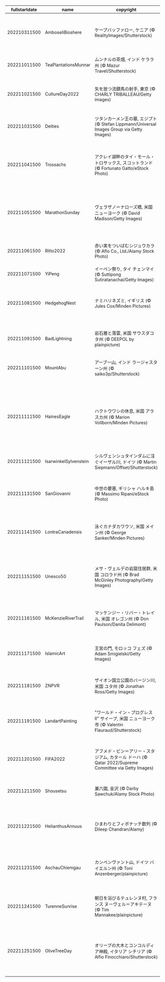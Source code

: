 |fullstartdate|name|copyright|title|image|
|--|--|--|--|--|
202210311500|AmboseliBioshere|ケープバッファロー, ケニア (© RealityImages/Shutterstock)|ケープバッファローの群れ|![](/ja-JP/2022/11/202210311500AmboseliBioshere.jpg)|
202211011500|TeaPlantationsMunnar|ムンナルの茶畑, インド ケララ州 (© Mazur Travel/Shutterstock)|ムンナルの茶畑|![](/ja-JP/2022/11/202211011500TeaPlantationsMunnar.jpg)|
202211021500|CultureDay2022|矢を放つ流鏑馬の射手, 東京 (© CHARLY TRIBALLEAU/Getty images)|今日は「文化の日」|![](/ja-JP/2022/11/202211021500CultureDay2022.jpg)|
202211031500|Deities|ツタンカーメン王の墓, エジプト (© Stefan Lippmann/Universal Images Group via Getty Images)|ツタンカーメン王の墓|![](/ja-JP/2022/11/202211031500Deities.jpg)|
202211041500|Trossachs|アクレイ湖畔のタイ・モール・トロサックス, スコットランド (© Fortunato Gatto/eStock Photo)|タイ・モール・トロサックス|![](/ja-JP/2022/11/202211041500Trossachs.jpg)|
202211051500|MarathonSunday|ヴェラザノ＝ナローズ橋, 米国 ニューヨーク (© David Madison/Getty Images)|ニューヨークシティマラソン開催|![](/ja-JP/2022/11/202211051500MarathonSunday.jpg)|
202211061500|Ritto2022|赤い実をついばむシジュウカラ (© Aflo Co., Ltd./Alamy Stock Photo)|今日は「立冬」|![](/ja-JP/2022/11/202211061500Ritto2022.jpg)|
202211071500|YiPeng|イーペン祭り, タイ チェンマイ (© Suttipong Sutiratanachai/Getty Images)|イーペン祭り|![](/ja-JP/2022/11/202211071500YiPeng.jpg)|
202211081500|HedgehogNest|ナミハリネズミ, イギリス (© Jules Cox/Minden Pictures)|ナミハリネズミの冬支度|![](/ja-JP/2022/11/202211081500HedgehogNest.jpg)|
202211091500|BadLightning|岩石層と落雷, 米国 サウスダコタ州 (© DEEPOL by plainpicture)|バッドランズ国立公園|![](/ja-JP/2022/11/202211091500BadLightning.jpg)|
202211101500|MountAbu|アーブー山, インド ラージャスターン州 (© saiko3p/Shutterstock)|インド アーブー山|![](/ja-JP/2022/11/202211101500MountAbu.jpg)|
||||![](/ja-JP/2022/11/.jpg)|
202211111500|HainesEagle|ハクトウワシの休息, 米国 アラスカ州 (© Marion Vollborn/Minden Pictures)|アラスカ ハクトウワシフェスティバル|![](/ja-JP/2022/11/202211111500HainesEagle.jpg)|
202211121500|IsarwinkelSylvenstein|シルヴェンシュタインダムに注ぐイーザル川, ドイツ (© Martin Siepmann/Offset/Shutterstock)|空から見たイーザル川|![](/ja-JP/2022/11/202211121500IsarwinkelSylvenstein.jpg)|
202211131500|SanGiovanni|中世の要塞, ギリシャ ハルキ島 (© Massimo Ripani/eStock Photo)|聖ヨハネ騎士団の要塞|![](/ja-JP/2022/11/202211131500SanGiovanni.jpg)|
202211141500|LontraCanadensis|泳ぐカナダカワウソ, 米国 メイン州 (© George Sanker/Minden Pictures)|泳ぐカナダカワウソのカップル|![](/ja-JP/2022/11/202211141500LontraCanadensis.jpg)|
202211151500|Unesco50|メサ・ヴェルデの岩窟住居群, 米国 コロラド州 (© Brad McGinley Photography/Getty Images)|ユネスコ世界遺産条約 50 周年|![](/ja-JP/2022/11/202211151500Unesco50.jpg)|
202211161500|McKenzieRiverTrail|マッケンジー・リバー・トレイル, 米国 オレゴン州 (© Don Paulson/Danita Delimont)|今日は米国ハイキングデー|![](/ja-JP/2022/11/202211161500McKenzieRiverTrail.jpg)|
202211171500|IslamicArt|王宮の門, モロッコ フェズ (© Adam Smigielski/Getty Images)|国際イスラム美術の日|![](/ja-JP/2022/11/202211171500IslamicArt.jpg)|
202211181500|ZNPVR|ザイオン国立公園のバージン川, 米国 ユタ州 (© Jonathan Ross/Getty Images)|米国 ザイオン国立公園|![](/ja-JP/2022/11/202211181500ZNPVR.jpg)|
202211191500|LandartPainting|"ワールド・イン・プログレス II" サイープ, 米国 ニューヨーク市 (© Valentin Flauraud/Shutterstock)|今日は「世界こどもの日」|![](/ja-JP/2022/11/202211191500LandartPainting.jpg)|
202211201500|FIFA2022|アフメド・ビン＝アリー・スタジアム, カタール ドーハ (© Qatar 2022/Supreme Committee via Getty Images)|2022 年ワールドカップ開幕|![](/ja-JP/2022/11/202211201500FIFA2022.jpg)|
202211211500|Shousetsu|兼六園, 金沢 (© Darby Sawchuk/Alamy Stock Photo)|今日は「小雪」|![](/ja-JP/2022/11/202211211500Shousetsu.jpg)|
202211221500|HelianthusAnnuus|ひまわりとフィボナッチ数列 (© Dileep Chandran/Alamy)|今日は「フィボナッチの日」|![](/ja-JP/2022/11/202211221500HelianthusAnnuus.jpg)|
202211231500|AschauChiemgau|カンペンヴァント山, ドイツ バイエルン州 (© Toni Anzenberger/plainpicture)|ドイツ カンペンヴァント山|![](/ja-JP/2022/11/202211231500AschauChiemgau.jpg)|
202211241500|TurenneSunrise|朝日を浴びるテュレンヌ村, フランス ヌーヴェル＝アキテーヌ (© Tim Mannakee/plainpicture)|フランス テュレンヌ村の朝|![](/ja-JP/2022/11/202211241500TurenneSunrise.jpg)|
202211251500|OliveTreeDay|オリーブの大木とコンコルディア神殿, イタリア シチリア (© Alfio Finocchiaro/Shutterstock)|今日は「世界オリーブの木の日」|![](/ja-JP/2022/11/202211251500OliveTreeDay.jpg)|
